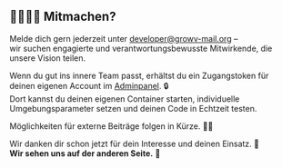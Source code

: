 ## 🫱🏻‍🫲🏼 Mitmachen?

Melde dich gern jederzeit unter [developer@growv-mail.org](mailto:developer@growv-mail.org) –  
wir suchen engagierte und verantwortungsbewusste Mitwirkende, die unsere Vision teilen.

Wenn du gut ins innere Team passt, erhältst du ein Zugangstoken für deinen eigenen Account im [Adminpanel](https://github.com/GrowVolution/AdminPanel). 🔒  
Dort kannst du deinen eigenen Container starten, individuelle Umgebungsparameter setzen und deinen Code in Echtzeit testen.

Möglichkeiten für externe Beiträge folgen in Kürze. 🙏🏼

Wir danken dir schon jetzt für dein Interesse und deinen Einsatz. 💚  
**Wir sehen uns auf der anderen Seite.** 💯
